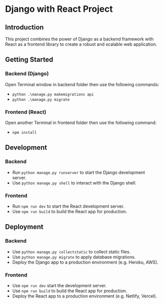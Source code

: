 # Django with React Project


## Introduction

This project combines the power of Django as a backend framework with React as a frontend library to create a robust and scalable web application.

## Getting Started

### Backend (Django)
  Open Terminal window in backend folder then use the following commands:
  * `python .\manage.py makemigrations api`
  * `python .\manage.py migrate`

### Frontend (React)
 Open another Terminal in frontend folder then use the following command:
  * `npm install`




## Development

### Backend

* Run `python manage.py runserver` to start the Django development server.
* Use `python manage.py shell` to interact with the Django shell.

### Frontend

* Run `npm run dev` to start the React development server.
* Use `npm run build` to build the React app for production.

## Deployment

### Backend

* Use `python manage.py collectstatic` to collect static files.
* Use `python manage.py migrate` to apply database migrations.
* Deploy the Django app to a production environment (e.g. Heroku, AWS).

### Frontend

* Use `npm run dev` start the development server.
* Use `npm run build` to build the React app for production.
* Deploy the React app to a production environment (e.g. Netlify, Vercel).

